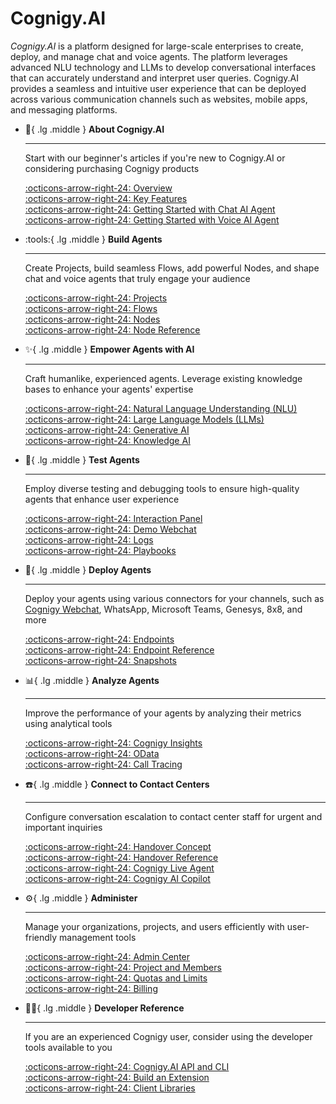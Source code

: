 # Cognigy.AI

_Cognigy.AI_ is a platform designed for large-scale enterprises to create, deploy, and manage chat and voice agents.
The platform leverages advanced NLU technology and LLMs to develop conversational interfaces that can accurately understand and interpret user queries. 
Cognigy.AI provides a seamless and intuitive user experience that can be deployed across various communication channels such as websites, mobile apps, and messaging platforms.

<div class="grid cards" markdown>

-   :wave:{ .lg .middle } __About Cognigy.AI__

    ---

    Start with our beginner's articles if you're new to Cognigy.AI or considering purchasing Cognigy products

    [:octicons-arrow-right-24: Overview](ai/overview/about-cognigy-ai.md)<br>
    [:octicons-arrow-right-24: Key Features](ai/overview/key-features.md)<br>
    [:octicons-arrow-right-24: Getting Started with Chat AI Agent](ai/overview/getting-started-with-digital-agent.md)<br>
    [:octicons-arrow-right-24: Getting Started with Voice AI Agent](ai/overview/getting-started-with-voice-agent.md)<br>

-   :tools:{ .lg .middle } __Build Agents__

    ---

    Create Projects, build seamless Flows, add powerful Nodes, and shape chat and voice agents that truly engage your audience

    [:octicons-arrow-right-24: Projects](ai/build/projects.md)<br>
    [:octicons-arrow-right-24: Flows](ai/build/flows.md)<br>
    [:octicons-arrow-right-24: Nodes](ai/build/nodes/overview.md)<br>
    [:octicons-arrow-right-24: Node Reference](ai/build/node-reference/overview.md)<br>

-   :sparkles:{ .lg .middle } __Empower Agents with AI__

    ---

    Craft humanlike, experienced agents. Leverage existing knowledge bases to enhance your agents' expertise

    [:octicons-arrow-right-24: Natural Language Understanding (NLU)](ai/empower/nlu/overview.md)<br>
    [:octicons-arrow-right-24: Large Language Models (LLMs)](ai/empower/llms/overview.md)<br>
    [:octicons-arrow-right-24: Generative AI](ai/empower/generative-ai.md)<br>
    [:octicons-arrow-right-24: Knowledge AI](ai/empower/knowledge-ai/overview.md)<br>

-   :test_tube:{ .lg .middle } __Test Agents__

    ---

    Employ diverse testing and debugging tools to ensure high-quality agents that enhance user experience

    [:octicons-arrow-right-24: Interaction Panel](ai/test/interaction-panel/overview.md)<br>
    [:octicons-arrow-right-24: Demo Webchat](webchat/demo.md)<br>
    [:octicons-arrow-right-24: Logs](ai/test/logs.md)<br>
    [:octicons-arrow-right-24: Playbooks](ai/test/playbooks.md)<br>

-   :rocket:{ .lg .middle } __Deploy Agents__

    ---

    Deploy your agents using various connectors for your channels, such as [Cognigy Webchat](webchat/index.md), WhatsApp, Microsoft Teams, Genesys, 8x8, and more

    [:octicons-arrow-right-24: Endpoints](ai/deploy/endpoints/overview.md)<br>
    [:octicons-arrow-right-24: Endpoint Reference](ai/deploy/endpoint-reference/overview.md)<br>
    [:octicons-arrow-right-24: Snapshots](ai/deploy/snapshots.md)<br>

-   :bar_chart:{ .lg .middle } __Analyze Agents__

    ---

    Improve the performance of your agents by analyzing their metrics using analytical tools

    [:octicons-arrow-right-24: Cognigy Insights](ai/analyze/insights.md)<br>
    [:octicons-arrow-right-24: OData](ai/analyze/odata.md)<br>
    [:octicons-arrow-right-24: Call Tracing](ai/analyze/call-tracing.md)

-   :telephone:{ .lg .middle } __Connect to Contact Centers__

    ---

    Configure conversation escalation to contact center staff for urgent and important inquiries

    [:octicons-arrow-right-24: Handover Concept](ai/escalate/handovers.md)<br>
    [:octicons-arrow-right-24: Handover Reference](ai/escalate/handover-reference/overview.md)<br>
    [:octicons-arrow-right-24: Cognigy Live Agent](live-agent/index.md)<br>
    [:octicons-arrow-right-24: Cognigy AI Copilot](ai/escalate/ai-copilot.md)

-   :gear:{ .lg .middle } __Administer__

    ---

    Manage your organizations, projects, and users efficiently with user-friendly management tools

    [:octicons-arrow-right-24: Admin Center](ai/administer/access/admin-center/overview.md)<br>
    [:octicons-arrow-right-24: Project and Members](ai/administer/access/members.md)<br>
    [:octicons-arrow-right-24: Quotas and Limits](ai/administer/limitations.md)<br>
    [:octicons-arrow-right-24: Billing](ai/administer/billing.md)

-   :technologist:{ .lg .middle } __Developer Reference__

    ---

    If you are an experienced Cognigy user, consider using the developer tools available to you

    [:octicons-arrow-right-24: Cognigy.AI API and CLI](ai/developers/api-and-cli.md)<br>
    [:octicons-arrow-right-24: Build an Extension](ai/developers/extension-framework.md)<br>
    [:octicons-arrow-right-24: Client Libraries](ai/developers/client-libraries.md)

</div>